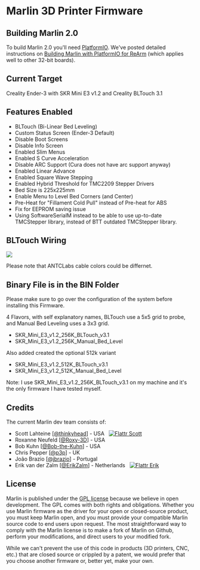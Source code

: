 ﻿# Marlin 3D Printer Firmware

## Building Marlin 2.0

To build Marlin 2.0 you'll need [PlatformIO](http://docs.platformio.org/en/latest/ide.html#platformio-ide). We've posted detailed instructions on [Building Marlin with PlatformIO for ReArm](http://marlinfw.org/docs/basics/install_rearm.html) (which applies well to other 32-bit boards).

## Current Target

Creality Ender-3 with SKR Mini E3 v1.2 and Creality BLTouch 3.1

## Features Enabled

- BLTouch (Bi-Linear Bed Leveling)
- Custom Status Screen (Ender-3 Default)
- Disable Boot Screens
- Disable Info Screen
- Enabled Slim Menus
- Enabled S Curve Acceleration
- Disable ARC Support (Cura does not have arc support anyway)
- Enabled Linear Advance
- Enabled Square Wave Stepping
- Enabled Hybrid Threshold for TMC2209 Stepper Drivers
- Bed Size is 225x225mm
- Enable Menu to Level Bed Corners (and Center)
- Pre-Heat for "Fillament Cold Pull" instead of Pre-heat for ABS
- Fix for EEPROM saving issue
- Using SoftwareSerialM instead to be able to use up-to-date TMCStepper library, instead of BTT outdated TMCStepper library.

## BLTouch Wiring

<img src="https://github.com/damvcoool/Marlin-2.0.x-SKR-Mini-E3-v1.2/blob/master/img/SKR%20Mini%20E3%20v1.2%20-%20Ender%203%20-%20Creality%20BLTouch%203.1%20Wiring.png"/>

Please note that ANTCLabs cable colors could be differnet.

## Binary File is in the BIN Folder

Please make sure to go over the configuration of the system before installing this Firmware.

4 Flavors, with self explanatory names, BLTouch use a 5x5 grid to probe, and Manual Bed Leveling uses a 3x3 grid.

- SKR_Mini_E3_v1.2_256K_BLTouch_v3.1
- SKR_Mini_E3_v1.2_256K_Manual_Bed_Level

Also added created the optional 512k variant

- SKR_Mini_E3_v1.2_512K_BLTouch_v3.1
- SKR_Mini_E3_v1.2_512K_Manual_Bed_Level

Note: I use SKR_Mini_E3_v1.2_256K_BLTouch_v3.1 on my machine and it's the only firmware I have tested myself.

## Credits

The current Marlin dev team consists of:

 - Scott Lahteine [[@thinkyhead](https://github.com/thinkyhead)] - USA &nbsp; [![Flattr Scott](http://api.flattr.com/button/flattr-badge-large.png)](https://flattr.com/submit/auto?user_id=thinkyhead&url=https://github.com/MarlinFirmware/Marlin&title=Marlin&language=&tags=github&category=software)
 - Roxanne Neufeld [[@Roxy-3D](https://github.com/Roxy-3D)] - USA
 - Bob Kuhn [[@Bob-the-Kuhn](https://github.com/Bob-the-Kuhn)] - USA
 - Chris Pepper [[@p3p](https://github.com/p3p)] - UK
 - João Brazio [[@jbrazio](https://github.com/jbrazio)] - Portugal
 - Erik van der Zalm [[@ErikZalm](https://github.com/ErikZalm)] - Netherlands &nbsp; [![Flattr Erik](http://api.flattr.com/button/flattr-badge-large.png)](https://flattr.com/submit/auto?user_id=ErikZalm&url=https://github.com/MarlinFirmware/Marlin&title=Marlin&language=&tags=github&category=software)

## License

Marlin is published under the [GPL license](/LICENSE) because we believe in open development. The GPL comes with both rights and obligations. Whether you use Marlin firmware as the driver for your open or closed-source product, you must keep Marlin open, and you must provide your compatible Marlin source code to end users upon request. The most straightforward way to comply with the Marlin license is to make a fork of Marlin on Github, perform your modifications, and direct users to your modified fork.

While we can't prevent the use of this code in products (3D printers, CNC, etc.) that are closed source or crippled by a patent, we would prefer that you choose another firmware or, better yet, make your own.
